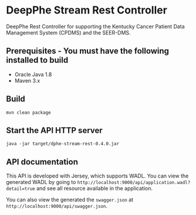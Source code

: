 # DeepPhe Stream Rest Controller

DeepPhe Rest Controller for supporting the Kentucky Cancer Patient Data Management System (CPDMS) and the SEER-DMS.

## Prerequisites - You must have the following installed to build
* Oracle Java 1.8
* Maven 3.x

## Build

````
mvn clean package
````

## Start the API HTTP server

````
java -jar target/dphe-stream-rest-0.4.0.jar
````

## API documentation

This API is developed with Jersey, which supports WADL. You can view the generated WADL by going to `http://localhost:9000/api/application.wadl?detail=true` and see all resource available in the application.

You can also view the generated the `swagger.json` at `http://localhost:9000/api/swagger.json`.